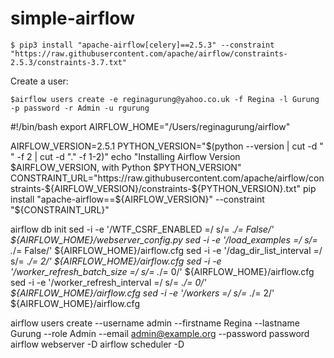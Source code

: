 # simple-airflow

```
$ pip3 install "apache-airflow[celery]==2.5.3" --constraint "https://raw.githubusercontent.com/apache/airflow/constraints-2.5.3/constraints-3.7.txt"
```

Create a user:
```
$airflow users create -e reginagurung@yahoo.co.uk -f Regina -l Gurung -p password -r Admin -u rgurung
```

#!/bin/bash
export AIRFLOW_HOME="/Users/reginagurung/airflow"

AIRFLOW_VERSION=2.5.1
PYTHON_VERSION="$(python --version | cut -d " " -f 2 | cut -d "." -f 1-2)"
echo "Installing Airflow Version $AIRFLOW_VERSION, with Python $PYTHON_VERSION"
CONSTRAINT_URL="https://raw.githubusercontent.com/apache/airflow/constraints-${AIRFLOW_VERSION}/constraints-${PYTHON_VERSION}.txt"
pip install "apache-airflow==${AIRFLOW_VERSION}" --constraint "${CONSTRAINT_URL}"

airflow db init
sed -i -e '/WTF_CSRF_ENABLED =/ s/= .*/= False/' ${AIRFLOW_HOME}/webserver_config.py
sed -i -e '/load_examples =/ s/= .*/= False/' ${AIRFLOW_HOME}/airflow.cfg
sed -i -e '/dag_dir_list_interval =/ s/= .*/= 2/' ${AIRFLOW_HOME}/airflow.cfg
sed -i -e '/worker_refresh_batch_size =/ s/= .*/= 0/' ${AIRFLOW_HOME}/airflow.cfg
sed -i -e '/worker_refresh_interval =/ s/= .*/= 0/' ${AIRFLOW_HOME}/airflow.cfg
sed -i -e '/workers =/ s/= .*/= 2/' ${AIRFLOW_HOME}/airflow.cfg

airflow users create --username admin --firstname Regina --lastname Gurung --role Admin --email admin@example.org --password password
airflow webserver -D
airflow scheduler -D

